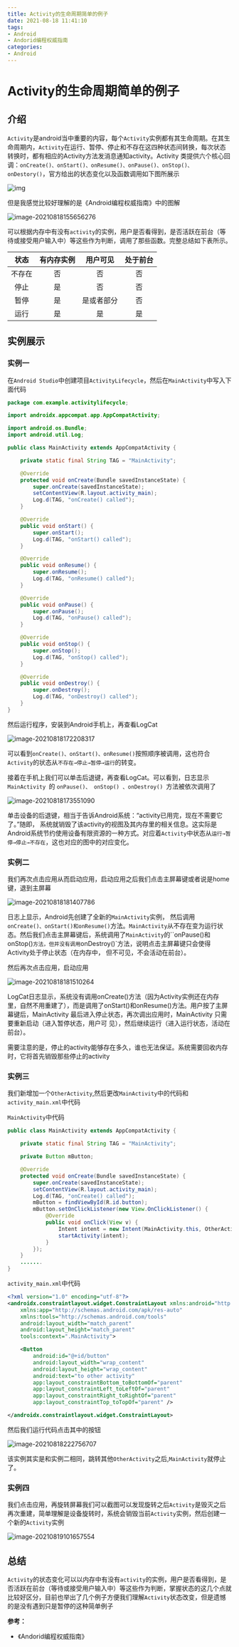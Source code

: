 ```yaml
---
title: Activity的生命周期简单的例子
date: 2021-08-18 11:41:10
tags:
- Android
- Andorid编程权威指南
categories:
- Android
---
```


# Activity的生命周期简单的例子

## 介绍

`Activity`是android当中重要的内容，每个`Activity`实例都有其生命周期。在其生命周期内，`Activity`在运行、暂停、停止和不存在这四种状态间转换，每次状态转换时，都有相应的Activity方法发消息通知activity。Activity 类提供六个核心回调：`onCreate()、onStart()、onResume()、onPause()、onStop()、onDestory()`，官方给出的状态变化以及函数调用如下图所展示

![img](https://cdn.jsdelivr.net/gh/zhou-ning/blog-image-bed@main/android/activity_lifecycle.png)



但是我感觉比较好理解的是《Android编程权威指南》中的图解

![image-20210818155656276](https://cdn.jsdelivr.net/gh/zhou-ning/blog-image-bed@main/android/image-20210818155656276.png)

可以根据内存中有没有`activity`的实例，用户是否看得到，是否活跃在前台（等待或接受用户输入中）等这些作为判断，调用了那些函数。完整总结如下表所示。

|  状态  | 有内存实例 |  用户可见  | 处于前台 |
| :----: | :--------: | :--------: | :------: |
| 不存在 |     否     |     否     |    否    |
|  停止  |     是     |     否     |    否    |
|  暂停  |     是     | 是或者部分 |    否    |
|  运行  |     是     |     是     |    是    |

## 实例展示

### 实例一

在`Android Studio`中创建项目`ActivityLifecycle`，然后在`MainActivity`中写入下面代码

```java
package com.example.activitylifecycle;

import androidx.appcompat.app.AppCompatActivity;

import android.os.Bundle;
import android.util.Log;

public class MainActivity extends AppCompatActivity {

    private static final String TAG = "MainActivity";

    @Override
    protected void onCreate(Bundle savedInstanceState) {
        super.onCreate(savedInstanceState);
        setContentView(R.layout.activity_main);
        Log.d(TAG, "onCreate() called");
    }

    @Override
    public void onStart() {
        super.onStart();
        Log.d(TAG, "onStart() called");
    }

    @Override
    public void onResume() {
        super.onResume();
        Log.d(TAG, "onResume() called");
    }

    @Override
    public void onPause() {
        super.onPause();
        Log.d(TAG, "onPause() called");
    }

    @Override
    public void onStop() {
        super.onStop();
        Log.d(TAG, "onStop() called");
    }

    @Override
    public void onDestroy() {
        super.onDestroy();
        Log.d(TAG, "onDestroy() called");
    }
}
```

然后运行程序，安装到Android手机上，再查看LogCat

![image-20210818172208317](https://cdn.jsdelivr.net/gh/zhou-ning/blog-image-bed@main/android/image-20210818172208317.png)

可以看到`onCreate()、onStart()、onResume()`按照顺序被调用，这也符合`Activity`的状态从`不存在→停止→暂停→运行`的转变。

接着在手机上我们可以单击后退键，再查看LogCat。可以看到，日志显示 `MainActivity `的 `onPause()、 onStop() 、onDestroy() `方法被依次调用了

![image-20210818173551090](https://cdn.jsdelivr.net/gh/zhou-ning/blog-image-bed@main/android/image-20210818173551090.png)

单击设备的后退键，相当于告诉Android系统：“activity已用完，现在不需要它了。”随即， 系统就销毁了该activity的视图及其内存里的相关信息。这实际是Android系统节约使用设备有限资源的一种方式。对应着`Activity`中状态从`运行→暂停→停止→不存在`，这也对应的图中的对应变化。

### 实例二

我们再次点击应用从而启动应用，启动应用之后我们点击主屏幕键或者说是home键，退到主屏幕

![image-20210818181407786](https://cdn.jsdelivr.net/gh/zhou-ning/blog-image-bed@main/android/image-20210818181407786.png)

日志上显示，Android先创建了全新的`MainActivity`实例， 然后调用`onCreate()、onStart()和onResume()`方法。`MainActivity`从不存在变为运行状态。然后我们点击主屏幕键后，系统调用了`MainActivity`的``onPause()和onStop()`方法，但并没有调用`onDestroy()`方法，说明点击主屏幕键只会使得Activity处于停止状态（在内存中， 但不可见，不会活动在前台）。

然后再次点击应用，启动应用

![image-20210818181510264](https://cdn.jsdelivr.net/gh/zhou-ning/blog-image-bed@main/android/image-20210818181510264.png)

LogCat日志显示，系统没有调用onCreate()方法（因为Activity实例还在内存里，自然不用重建了），而是调用了onStart()和onResume()方法。用户按了主屏幕键后，MainActivity 最后进入停止状态，再次调出应用时，MainActivity 只需要重新启动（进入暂停状态，用户可 见），然后继续运行（进入运行状态，活动在前台）。

需要注意的是，停止的activity能够存在多久，谁也无法保证。系统需要回收内存时，它将首先销毁那些停止的activity

### 实例三

我们新增加一个`OtherActivity`,然后更改`MainActivity`中的代码和`activity_main.xml`中代码

`MainActivity`中代码

```java
public class MainActivity extends AppCompatActivity {

    private static final String TAG = "MainActivity";

    private Button mButton;

    @Override
    protected void onCreate(Bundle savedInstanceState) {
        super.onCreate(savedInstanceState);
        setContentView(R.layout.activity_main);
        Log.d(TAG, "onCreate() called");
        mButton = findViewById(R.id.button);
        mButton.setOnClickListener(new View.OnClickListener() {
            @Override
            public void onClick(View v) {
                Intent intent = new Intent(MainActivity.this, OtherActivity.class);
                startActivity(intent);
            }
        });
    }
    .......
}
```

`activity_main.xml`中代码

```xml
<?xml version="1.0" encoding="utf-8"?>
<androidx.constraintlayout.widget.ConstraintLayout xmlns:android="http://schemas.android.com/apk/res/android"
    xmlns:app="http://schemas.android.com/apk/res-auto"
    xmlns:tools="http://schemas.android.com/tools"
    android:layout_width="match_parent"
    android:layout_height="match_parent"
    tools:context=".MainActivity">

    <Button
        android:id="@+id/button"
        android:layout_width="wrap_content"
        android:layout_height="wrap_content"
        android:text="to other activity"
        app:layout_constraintBottom_toBottomOf="parent"
        app:layout_constraintLeft_toLeftOf="parent"
        app:layout_constraintRight_toRightOf="parent"
        app:layout_constraintTop_toTopOf="parent" />

</androidx.constraintlayout.widget.ConstraintLayout>
```

然后我们运行代码点击其中的按钮

![image-20210818222756707](https://cdn.jsdelivr.net/gh/zhou-ning/blog-image-bed@main/android/image-20210818222756707.png)

该实例其实是和实例二相同，跳转其他`OtherActivity`之后,`MainActivity`就停止了。

### 实例四

我们点击应用，再旋转屏幕我们可以截图可以发现旋转之后`Activity`是毁灭之后再次重建，简单理解是设备旋转时，系统会销毁当前`Activity`实例，然后创建一个新的`Activity`实例

![image-20210819101657554](https://cdn.jsdelivr.net/gh/zhou-ning/blog-image-bed@main/android/image-20210819101657554.png)

## 总结

`Activity`的状态变化可以以内存中有没有`activity`的实例，用户是否看得到，是否活跃在前台（等待或接受用户输入中）等这些作为判断，掌握状态的这几个点就比较好区分，目前也举出了几个例子方便我们理解`Activity`状态改变，但是遗憾的是没有遇到只是暂停的这种简单例子

**参考：**

* 《Andorid编程权威指南》
